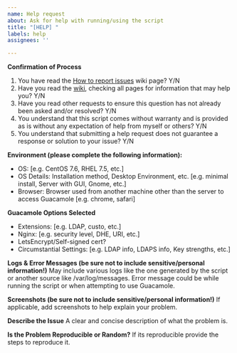 ```yaml
---
name: Help request
about: Ask for help with running/using the script
title: "[HELP] "
labels: help
assignees: ''

---
```


**Confirmation of Process**
1. You have read the [How to report issues](https://github.com/Zer0CoolX/guacamole-install-rhel/wiki/How-to-Report-Issues-(Bugs,-Feature-Request-and-Help)) wiki page? Y/N
2. Have you read the [wiki](https://github.com/Zer0CoolX/guacamole-install-rhel/wiki), checking all pages for information that may help you? Y/N
3. Have you read other requests to ensure this question has not already been asked and/or resolved? Y/N
4. You understand that this script comes without warranty and is provided as is without any expectation of help from myself or others? Y/N
5. You understand that submitting a help request does not guarantee a response or solution to your issue? Y/N

**Environment (please complete the following information):**

 - OS: [e.g. CentOS 7.6, RHEL 7.5, etc.]
 - OS Details: Installation method, Desktop Environment, etc. [e.g. minimal install, Server with GUI, Gnome, etc.]
 - Browser: Browser used from another machine other than the server to access Guacamole [e.g. chrome, safari]

**Guacamole Options Selected**

 - Extensions: [e.g. LDAP, custo, etc.]
 - Nginx: [e.g. security level, DHE, URI, etc.]
 - LetsEncrypt/Self-signed cert?
 - Circumstantial Settings: [e.g. LDAP info, LDAPS info, Key strengths, etc.]

**Logs & Error Messages (be sure not to include sensitive/personal information!)**
May include various logs like the one generated by the script or another source like /var/log/messages. Error message could be while running the script or when attempting to use Guacamole.

**Screenshots (be sure not to include sensitive/personal information!)**
If applicable, add screenshots to help explain your problem.

**Describe the Issue**
A clear and concise description of what the problem is.

**Is the Problem Reproducible or Random?**
If its reproducible provide the steps to reproduce it.
